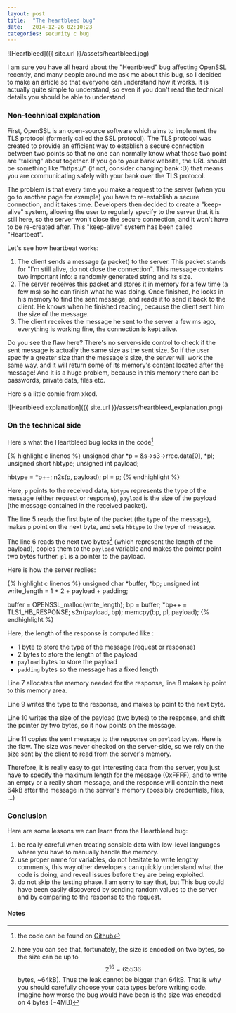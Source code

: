 ```yaml
---
layout: post
title:  "The heartbleed bug"
date:   2014-12-26 02:10:23
categories: security c bug
---
```


![Heartbleed]({{ site.url }}/assets/heartbleed.jpg)

I am sure you have all heard about the "Heartbleed" bug affecting OpenSSL recently,
and many people around me ask me about this bug, so I decided to make an article
 so that everyone can understand how it works. It is actually quite simple to
understand, so even if you don't read the technical details you should be able
to understand.

### Non-technical explanation

First, OpenSSL is an open-source software which aims to implement the TLS
protocol (formerly called the SSL protocol). The TLS protocol was created to
provide an efficient way to establish a secure connection between two points so
that no one can normally know what those two point are "talking" about together.
If you go to your bank website, the URL should be something like "https://"
(if not, consider changing bank :D) that means you are communicating safely with
your bank over the TLS protocol.

The problem is that every time you make a request to the server (when you go to
another page for example) you have to re-establish a secure connection, and it
takes time. Developers then decided to create a "keep-alive" system, allowing
the user to regularly specify to the server that it is still here, so the server
won't close the secure connection, and it won't have to be re-created after.
This "keep-alive" system has been called "Heartbeat".

Let's see how heartbeat works:

 1. The client sends a message (a packet) to the server. This packet stands for
"I'm still alive, do not close the connection". This message contains two
important info: a randomly generated string and its size.
 2. The server receives this packet and stores it in memory for a few time
(a few ms) so he can finish what he was doing. Once finished, he looks in his
memory to find the sent message, and reads it to send it back to the client.
He knows when he finished reading, because the client sent him the size of the
message.
 3. The client receives the message he sent to the server a few ms ago,
everything is working fine, the connection is kept alive.

Do you see the flaw here? There's no server-side control to check if the sent
message is actually the same size as the sent size. So if the user specify a
greater size than the message's size, the server will work the same way, and it
will return some of its memory's content located after the message!
And it is a huge problem, because in this memory there can be passwords,
private data, files etc.

Here's a little comic from xkcd.

![Heartbleed explanation]({{ site.url }}/assets/heartbleed_explanation.png)

### On the technical side

Here's what the Heartbleed bug looks in the code[^2]

{% highlight c linenos %}
unsigned char   *p = &s->s3->rrec.data[0], *pl;
unsigned short  hbtype;
unsigned int    payload;

hbtype = *p++;
n2s(p, payload);
pl = p;
{% endhighlight %}

Here, `p` points to the received data, `hbtype` represents the type of the message
(either request or response), `payload` is the size of the payload
(the message contained in the received packet).

The line 5 reads the first byte of the packet (the type of the message), makes `p` point
on the next byte, and sets `hbtype` to the type of message.

The line 6 reads the next two bytes[^1] (which represent the length of the payload), copies
them to the `payload` variable and makes the pointer point two bytes further.
`pl` is a pointer to the payload.

Here is how the server replies:

{% highlight c linenos %}
unsigned char   *buffer, *bp;
unsigned int    write_length = 1 +
                               2 +
                               payload +
                               padding;

buffer = OPENSSL_malloc(write_length);
bp = buffer;
*bp++ = TLS1_HB_RESPONSE;
s2n(payload, bp);
memcpy(bp, pl, payload);
{% endhighlight %}

Here, the length of the response is computed like :

 * 1 byte to store the type of the message (request or response)
 * 2 bytes to store the length of the payload
 * `payload` bytes to store the payload
 * `padding` bytes so the message has a fixed length

Line 7 allocates the memory needed for the response, line 8 makes `bp` point to
this memory area.

Line 9 writes the type to the response, and makes `bp` point to the next byte.

Line 10 writes the size of the payload (two bytes) to the response, and shift
the pointer by two bytes, so it now points on the message.

Line 11 copies the sent message to the response on `payload` bytes. Here is the flaw.
The size was never checked on the server-side, so we rely on the size sent by
the client to read from the server's memory.

Therefore, it is really easy to get interesting data from the server, you just
have to specify the maximum length for the message (0xFFFF), and to write an
empty or a really short message, and the response will contain the next 64kB
after the message in the server's memory (possibly credentials, files, ...)

### Conclusion

Here are some lessons we can learn from the Heartbleed bug:

 1. be really careful when treating sensible data with low-level languages where
you have to manually handle the memory.
 2. use proper name for variables, do not hesitate to write lengthy comments,
this way other developers can quickly understand what the code is doing, and
reveal issues before they are being exploited.
 3. do not skip the testing phase. I am sorry to say that, but This bug could
have been easily discovered by sending random values to the server and by
comparing to the response to the request.


#### Notes

[^1]: here you can see that, fortunately, the size is encoded on two bytes, so the size can be up to <span>$$ 2^{16} = 65536$$</span> bytes, ~64kB). Thus the leak cannot be bigger than 64kB. That is why you should carefully choose your data types before writing code. Imagine how worse the bug would have been is the size was encoded on 4 bytes (~4MB)
[^2]: the code can be found on [Github][github]

[github]: https://github.com/openssl/openssl/blob/731f431497f463f3a2a97236fe0187b11c44aead/ssl/d1_both.c
